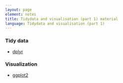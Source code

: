 ```yaml
---
layout: page
element: notes
title: Tidydata and visualisation (part 1) material
language: Tidydata and visualisation (part 1)
---
```


### Tidy data

- [dplyr](https://datacarpentry.org/R-ecology-lesson/03-dplyr.html)

### Visualization

- [ggplot2](https://datacarpentry.org/R-ecology-lesson/04-visualization-ggplot2.html)
